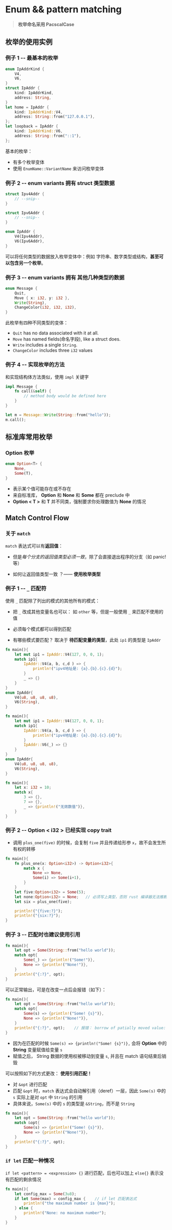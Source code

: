 # Enum  && pattern matching

> **枚举命名采用 PacscalCase**



##  枚举的使用实例

### 例子 1 -- 最基本的枚举

```rust
enum IpAddrKind {
    V4,
    V6,
}
struct IpAddr {
    kind: IpAddrKind,
    address: String,
}
let home = IpAddr {
    kind: IpAddrKind::V4,
    address: String::from("127.0.0.1"),
};
let loopback = IpAddr {
    kind: IpAddrKind::V6,
    address: String::from("::1"),
};
```



基本的枚举：

- 有多个枚举变体
- 使用 `EnumName::VariantName` 来访问枚举变体



### 例子 2 -- enum variants 拥有 struct 类型数据

```rust
struct Ipv4Addr {
    // --snip--
}

struct Ipv6Addr {
    // --snip--
}

enum IpAddr {
    V4(Ipv4Addr),
    V6(Ipv6Addr),
}
```



可以将任何类型的数据放入枚举变体中：例如 字符串、数字类型或结构，**甚至可以包含另一个枚举**。



### 例子 3 -- enum variants 拥有 其他几种类型的数据

```rust
enum Message {
    Quit,
    Move { x: i32, y: i32 },
    Write(String),
    ChangeColor(i32, i32, i32),
}
```


此枚举有四种不同类型的变体：

- `Quit` has no data associated with it at all.
- `Move` has named fields(命名字段), like a struct does.
- `Write` includes a single `String`.
- `ChangeColor` includes three `i32` values



### 例子 4 -- 实现枚举的方法

和实现结构体方法类似，使用 `impl` 关键字

```rust
impl Message {
    fn call(&self) {
        // method body would be defined here
    }
}

let m = Message::Write(String::from("hello"));
m.call();
```







## 标准库常用枚举



### Option 枚举

```rust
enum Option<T> {
    None,
    Some(T),
}
```



- 表示某个值可能存在或不存在
- 来自标准库， **Option** 和 **None** 和 **Some** 都在 preclude 中
- **Option \< T \>**  和 **T** 并不同类，强制要求你处理数值为 **None** 的情况









## Match Control Flow



### 关于 `match`

`match` 表达式可以有**返回值**：

- 但是*每个分支的返回值类型必须一致*，除了会直接退出程序的分支（如 panic! 等）

- 如何让返回值类型一致 ？—— **使用枚举类型** 





### 例子 1 -- `_` 匹配符

 

使用 `_`  匹配除了列出的模式的其他所有的模式：

- 把 `_` 改成其他变量名也可以： 如 `other` 等，但是一般使用 `_` 来匹配不使用的值

- 必须每个模式都可以得到匹配
- 有哪些模式要匹配？ 取决于 **待匹配变量的类型**，此处 `ip1` 的类型是 `IpAddr`

```rust
fn main(){
    let mut ip1 = IpAddr::V4(127, 0, 0, 1);
    match ip1{
        IpAddr::V4(a, b, c,d ) => {
            println!("ipv4地址是: {a}.{b}.{c}.{d}");
        }
        _ => {}   
    }
}
enum IpAddr{
    V4(u8, u8, u8, u8),
    V6(String),
}
```





```rust
fn main(){
    let mut ip1 = IpAddr::V4(127, 0, 0, 1);
    match ip1{
        IpAddr::V4(a, b, c,d ) => {
            println!("ipv4地址是: {a}.{b}.{c}.{d}");
        }
        IpAddr::V6(_) => {}   
    }
}
enum IpAddr{
    V4(u8, u8, u8, u8),
    V6(String),
}
```



```rust
fn main(){
    let x: i32 = 10;
    match x{
        3 => {},
        7 => {},
        _ => {println!("无效数值")},
    }
}
```





### 例子 2 -- Option \< i32 \> 已经实现 copy trait

- 调用 `plus_one(five)` 的时候，会复制 `five` 并且传递给形参 `x`，故不会发生所有权的转移

```rust
fn main(){ 
    fn plus_one(x: Option<i32>) -> Option<i32>{
        match x {
            None => None,
            Some(i) => Some(i+1),
        }
    }
    let five:Option<i32> = Some(5);
    let none:Option<i32> = None;   // 必须写上类型，否则 rust 编译器无法推断类型
    let six = plus_one(five);

    println!("{five:?}");
    println!("{six:?}");
}
```





### 例子 3 -- 匹配时也建议使用引用

```rust
fn main(){
    let opt = Some(String::from("hello world"));
    match opt{
        Some(_) => {println!("Some!")},
        None => {println!("None!")},
    }
    println!("{:?}", opt);
}
```



可以正常输出，可是在改变一点后会报错（如下）：

```rust
fn main(){
    let opt = Some(String::from("hello world"));
    match opt{
        Some(s) => {println!("Some! {s}")},
        None => {println!("None!")},
    }
    println!("{:?}", opt);    // 报错： borrow of patially moved value: 'opt'
}
```



- 因为在匹配的时候 `Some(s) => {println!("Some! {s}")},`  会将 **Option** 中的 **String** 变量赋值给变量 `s`
- 赋值之后， String 数据的使用权被移动到变量 `s`, 并且在 match 语句结束后销毁



可以按照如下的方式更改： **使用引用匹配！**

- 对 `&opt` 进行匹配
- 匹配 `&opt` 时，`match` 表达式会自动解引用（deref）一层，因此 `Some(s)` 中的 `s` 实际上是对 `opt` 中 `String` 的引用
- 具体来说，`Some(s)` 中的 `s` 的类型是 `&String`，而不是 `String` 

```rust
fn main(){
    let opt = Some(String::from("hello world"));
    match &opt{
        Some(s) => {println!("Some! {s}")},
        None => {println!("None!")},
    }
    println!("{:?}", opt);
}
```



### `if let` 匹配一种情况

`if let <pattern> = <expression> {}` 进行匹配，后也可以加上 `else{}` 表示没有匹配的剩余情况

```rust
fn main(){
    let config_max = Some(3u8);
    if let Some(max) = config_max {    // if let 匹配表达式
        println!("the maximum number is {max}");
    } else {
        println!("None: no maximum number");
    }
}
```























